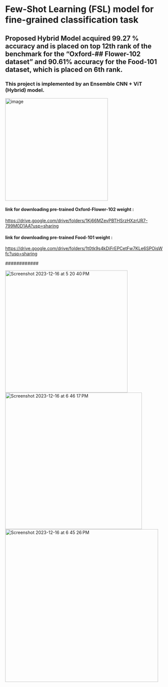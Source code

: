 # Few-Shot Learning (FSL) model for fine-grained classification task
## Proposed Hybrid Model acquired 99.27 % accuracy and is placed on top 12th rank of the benchmark for the “Oxford-## Flower-102 dataset” and 90.61% accuracy for the Food-101 dataset, which is placed on 6th rank.


### This project is implemented by an Ensemble CNN + ViT  (Hybrid) model.
<img width="328" alt="image" src="https://github.com/arminn84/Machine-Learning/assets/150948007/ee7dde28-206b-464c-b43c-dbf8b83d9643">

#### link for downloading pre-trained Oxford-Flower-102 weight  :
https://drive.google.com/drive/folders/1Kj66MZevPBTHSrzHXzrUR7-799M0D1AA?usp=sharing
#### link for downloading pre-trained Food-101 weight  :
https://drive.google.com/drive/folders/1t0tk9s4kDiFrEPCetFw7KLe6SPOisWfc?usp=sharing

############


<img width="391" alt="Screenshot 2023-12-16 at 5 20 40 PM" src="https://github.com/arminn84/Machine-Learning/assets/150948007/51bc4a59-e203-4f54-afde-adc2109b9d52">
<img width="437" alt="Screenshot 2023-12-16 at 6 46 17 PM" src="https://github.com/arminn84/Machine-Learning/assets/150948007/e3b75bb7-7609-4dcc-b6be-98734c61c075">
<img width="489" alt="Screenshot 2023-12-16 at 6 45 26 PM" src="https://github.com/arminn84/Machine-Learning/assets/150948007/a4860525-2f88-49c6-880a-66134d179c7b">




